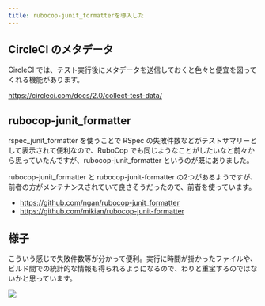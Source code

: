 ```yaml
---
title: rubocop-junit_formatterを導入した
---
```


## CircleCI のメタデータ

CircleCI では、テスト実行後にメタデータを送信しておくと色々と便宜を図ってくれる機能があります。

https://circleci.com/docs/2.0/collect-test-data/

## rubocop-junit_formatter

rspec_junit_formatter を使うことで RSpec の失敗件数などがテストサマリーとして表示されて便利なので、RuboCop でも同じようなことがしたいなと前々から思っていたんですが、rubocop-junit_formatter というのが既にありました。

rubocop-junit_formatter と rubocop-junit-formatter の2つがあるようですが、前者の方がメンテナンスされていて良さそうだったので、前者を使っています。

- https://github.com/ngan/rubocop-junit_formatter
- https://github.com/mikian/rubocop-junit-formatter

## 様子

こういう感じで失敗件数等が分かって便利。実行に時間が掛かったファイルや、ビルド間での統計的な情報も得られるようになるので、わりと重宝するのではないかと思っています。

![](/images/2019-04-06-rubocop-junit-formatter-1.png)
